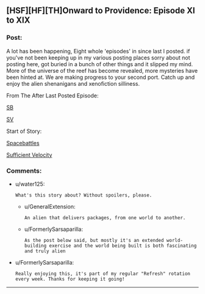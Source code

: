 ## [HSF][HF][TH]Onward to Providence: Episode XI to XIX

### Post:

A lot has been happening, Eight whole 'episodes' in since last I posted. if you've not been keeping up in my various posting places sorry about not posting here, got buried in a bunch of other things and it slipped my mind. More of the universe of the reef has become revealed, more mysteries have been hinted at. We are making progress to your second port.
Catch up and enjoy the alien shenanigans and xenofiction silliness.

From The After Last Posted Episode:

[SB](https://forums.spacebattles.com/threads/onward-to-providence-original-fiction.616857/page-9#post-50577361)

[SV](https://forums.sufficientvelocity.com/threads/onward-to-providence-original-fiction.45926/page-11#post-11306743)

Start of Story:

[Spacebattles](https://forums.spacebattles.com/threads/onward-to-providence-original-fiction.616857)

[Sufficient Velocity](https://forums.sufficientvelocity.com/threads/onward-to-providence-original-fiction.45926)

### Comments:

- u/water125:
  ```
  What's this story about? Without spoilers, please.
  ```

  - u/GeneralExtension:
    ```
    An alien that delivers packages, from one world to another.
    ```

  - u/FormerlySarsaparilla:
    ```
    As the post below said, but mostly it's an extended world-building exercise and the world being built is both fascinating and truly alien
    ```

- u/FormerlySarsaparilla:
  ```
  Really enjoying this, it's part of my regular "Refresh" rotation every week. Thanks for keeping it going!
  ```

---

